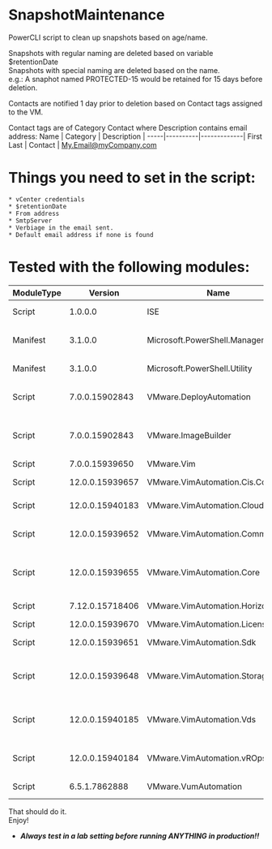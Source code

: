 # SnapshotMaintenance
PowerCLI script to clean up snapshots based on age/name.


Snapshots with regular naming are deleted based on variable $retentionDate  
Snapshots with special naming are deleted based on the name.  
e.g.: A snaphot named PROTECTED-15 would be retained for 15 days before deletion.  

Contacts are notified 1 day prior to deletion based on Contact tags assigned to the VM.  

Contact tags are of Category Contact where Description contains email address:
Name | Category | Description | 
-----|----------|-------------|
First Last | Contact | My.Email@myCompany.com

# Things you need to set in the script:

    * vCenter credentials
    * $retentionDate
    * From address
    * SmtpServer
    * Verbiage in the email sent.
    * Default email address if none is found

# Tested with the following modules:
ModuleType | Version | Name | ExportedCommands | 
-----------|--------|------|------------------|
Script | 1.0.0.0 | ISE | {Get-IseSnippet, Import-IseSnippet, New-IseSnippet} | 
Manifest | 3.1.0.0 | Microsoft.PowerShell.Management | {Add-Computer, Add-Content, Checkpoint-Computer, Clear-Content...} | 
Manifest | 3.1.0.0 | Microsoft.PowerShell.Utility | {Add-Member, Add-Type, Clear-Variable, Compare-Object...} | 
Script | 7.0.0.15902843 | VMware.DeployAutomation | {Add-DeployRule, Add-ProxyServer, Add-ScriptBundle, Copy-DeployRule...} | 
Script | 7.0.0.15902843 | VMware.ImageBuilder | {Add-EsxSoftwareDepot, Add-EsxSoftwarePackage, Compare-EsxImageProfile, Export-EsxImageProfile...} | 
Script | 7.0.0.15939650 | VMware.Vim | 
Script | 12.0.0.15939657 | VMware.VimAutomation.Cis.Core | {Connect-CisServer, Disconnect-CisServer, Get-CisService} | 
Script | 12.0.0.15940183 | VMware.VimAutomation.Cloud | {Add-CIDatastore, Connect-CIServer, Disconnect-CIServer, Get-Catalog...} | 
Script | 12.0.0.15939652 | VMware.VimAutomation.Common | {Get-Task, New-OAuthSecurityContext, Stop-Task, Wait-Task} | 
Script | 12.0.0.15939655 | VMware.VimAutomation.Core | {Add-PassthroughDevice, Add-VirtualSwitchPhysicalNetworkAdapter, Add-VMHost, Add-VMHostNtpServer...} | 
Script | 7.12.0.15718406 | VMware.VimAutomation.HorizonView | {Connect-HVServer, Disconnect-HVServer} | 
Script | 12.0.0.15939670 | VMware.VimAutomation.License | Get-LicenseDataManager | 
Script | 12.0.0.15939651 | VMware.VimAutomation.Sdk | {Get-ErrorReport, Get-InstallPath, Get-PSVersion} | 
Script | 12.0.0.15939648 | VMware.VimAutomation.Storage | {Add-EntityDefaultKeyProvider, Add-KeyManagementServer, Add-VsanFileServiceOvf, Add-VsanObjectToRepairQueue...}
Script | 12.0.0.15940185 | VMware.VimAutomation.Vds | {Add-VDSwitchPhysicalNetworkAdapter, Add-VDSwitchVMHost, Export-VDPortGroup, Export-VDSwitch...} | 
Script | 12.0.0.15940184 | VMware.VimAutomation.vROps | {Connect-OMServer, Disconnect-OMServer, Get-OMAlert, Get-OMAlertDefinition...} | 
Script | 6.5.1.7862888 | VMware.VumAutomation | {Add-EntityBaseline, Copy-Patch, Get-Baseline, Get-Compliance...} | 

     
That should do it.  
Enjoy!  
* _**Always test in a lab setting before running ANYTHING in production!!**_

